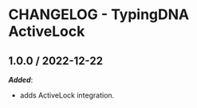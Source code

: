 # CHANGELOG - TypingDNA ActiveLock


## 1.0.0 / 2022-12-22

***Added***:

* adds ActiveLock integration.

